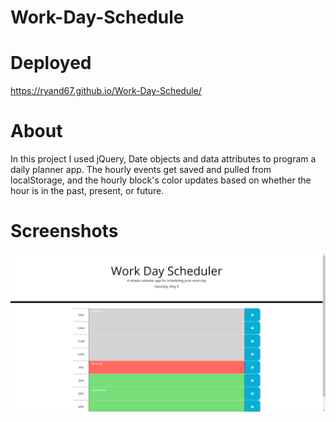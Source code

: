 # Work-Day-Schedule

# Deployed 

https://ryand67.github.io/Work-Day-Schedule/

# About

In this project I used jQuery, Date objects and data attributes to program a daily planner app.  The hourly events get saved and pulled from localStorage, and the hourly block's color updates based on whether the hour is in the past, present, or future.

# Screenshots

![planner-screenshot](./Assets/screenshots/dailyplannerscreenshot.png)